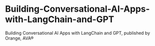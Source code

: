 # Building-Conversational-AI-Apps-with-LangChain-and-GPT
Building Conversational AI Apps with LangChain and GPT, published by Orange, AVA®
